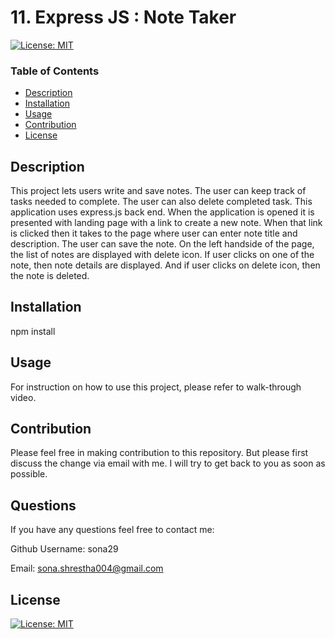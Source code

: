 # 11. Express JS : Note Taker

[![License: MIT](https://img.shields.io/badge/License-MIT-yellow.svg)](https://opensource.org/licenses/MIT)

### Table of Contents

- [Description](#description)
- [Installation](#installation)
- [Usage](#usage)
- [Contribution](#contribution)
- [License](#license)

## Description

This project lets users write and save notes. The user can keep track of tasks needed to complete. The user can also delete completed task. This application uses express.js back end. When the application is opened it is presented with landing page with a link to create a new note. When that link is clicked then it takes to the page where user can enter note title and description. The user can save the note. On the left handside of the page, the list of notes are displayed with delete icon. If user clicks on one of the note, then note details are displayed. And if user clicks on delete icon, then the note is deleted.

## Installation

npm install

## Usage

For instruction on how to use this project, please refer to walk-through video.

## Contribution

Please feel free in making contribution to this repository. But please first discuss the change via email with me. I will try to get back to you as soon as possible.

## Questions

If you have any questions feel free to contact me:

Github Username: sona29

Email: sona.shrestha004@gmail.com

## License

[![License: MIT](https://img.shields.io/badge/License-MIT-yellow.svg)](https://opensource.org/licenses/MIT)

